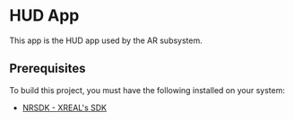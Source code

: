 # HUD App

This app is the HUD app used by the AR subsystem.

## Prerequisites

To build this project, you must have the following installed on your system:

- [NRSDK - XREAL's SDK](https://developer.xreal.com/download/)
